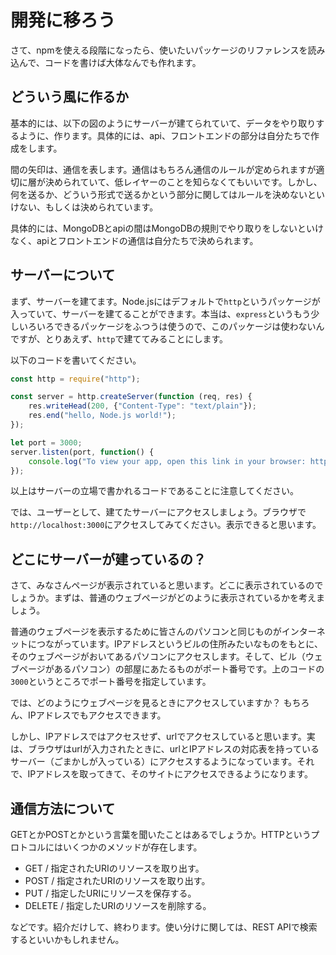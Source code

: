 # 開発に移ろう

さて、npmを使える段階になったら、使いたいパッケージのリファレンスを読み込んで、コードを書けば大体なんでも作れます。

## どういう風に作るか
基本的には、以下の図のようにサーバーが建てられていて、データをやり取りするように、作ります。具体的には、api、フロントエンドの部分は自分たちで作成をします。

間の矢印は、通信を表します。通信はもちろん通信のルールが定められますが適切に層が決められていて、低レイヤーのことを知らなくてもいいです。しかし、何を送るか、どういう形式で送るかという部分に関してはルールを決めないといけない、もしくは決められています。

具体的には、MongoDBとapiの間はMongoDBの規則でやり取りをしないといけなく、apiとフロントエンドの通信は自分たちで決められます。


## サーバーについて

まず、サーバーを建てます。Node.jsにはデフォルトで`http`というパッケージが入っていて、サーバーを建てることができます。本当は、`express`というもう少しいろいろできるパッケージをふつうは使うので、このパッケージは使わないんですが、とりあえず、`http`で建ててみることにします。

以下のコードを書いてください。

```javascript
const http = require("http");

const server = http.createServer(function (req, res) {
    res.writeHead(200, {"Content-Type": "text/plain"});
    res.end("hello, Node.js world!");
});

let port = 3000;
server.listen(port, function() {
    console.log("To view your app, open this link in your browser: http://localhost:" + port);
});
```
以上はサーバーの立場で書かれるコードであることに注意してください。

では、ユーザーとして、建てたサーバーにアクセスしましょう。ブラウザで`http://localhost:3000`にアクセスしてみてください。表示できると思います。

## どこにサーバーが建っているの？

さて、みなさんページが表示されていると思います。どこに表示されているのでしょうか。まずは、普通のウェブページがどのように表示されているかを考えましょう。

普通のウェブページを表示するために皆さんのパソコンと同じものがインターネットにつながっています。IPアドレスというビルの住所みたいなものをもとに、そのウェブページがおいてあるパソコンにアクセスします。そして、ビル（ウェブページがあるパソコン）の部屋にあたるものがポート番号です。上のコードの`3000`というところでポート番号を指定しています。

では、どのようにウェブページを見るときにアクセスしていますか？ もちろん、IPアドレスでもアクセスできます。

<!-- （ためしに、[https://210.152.243.234/](https://210.152.243.234/)にアクセスしてみてください。ちゃんとつながります。） -->

しかし、IPアドレスではアクセスせず、urlでアクセスしていると思います。実は、ブラウザはurlが入力されたときに、urlとIPアドレスの対応表を持っているサーバー（ごまかしが入っている）にアクセスするようになっています。それで、IPアドレスを取ってきて、そのサイトにアクセスできるようになります。

## 通信方法について

GETとかPOSTとかという言葉を聞いたことはあるでしょうか。HTTPというプロトコルにはいくつかのメソッドが存在します。

- GET       / 指定されたURIのリソースを取り出す。
- POST      / 指定されたURIのリソースを取り出す。
- PUT       / 指定したURIにリソースを保存する。
- DELETE    / 指定したURIのリソースを削除する。

などです。紹介だけして、終わります。使い分けに関しては、REST APIで検索するといいかもしれません。





